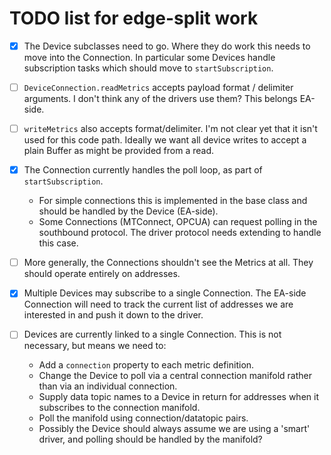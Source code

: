 # TODO list for edge-split work

- [x] The Device subclasses need to go. Where they do work this needs to
  move into the Connection. In particular some Devices handle
  subscription tasks which should move to `startSubscription`.

- [ ] `DeviceConnection.readMetrics` accepts payload format / delimiter
  arguments. I don't think any of the drivers use them? This belongs
  EA-side.

- [ ] `writeMetrics` also accepts format/delimiter. I'm not clear yet
  that it isn't used for this code path. Ideally we want all device
  writes to accept a plain Buffer as might be provided from a read.

- [x] The Connection currently handles the poll loop, as part of
  `startSubscription`. 
    * For simple connections this is implemented in the base class and
      should be handled by the Device (EA-side).
    * Some Connections (MTConnect, OPCUA) can request polling in the
      southbound protocol. The driver protocol needs extending to handle
      this case.

- [ ] More generally, the Connections shouldn't see the Metrics at all.
  They should operate entirely on addresses.

- [x] Multiple Devices may subscribe to a single Connection. The EA-side
  Connection will need to track the current list of addresses we are
  interested in and push it down to the driver.

- [ ] Devices are currently linked to a single Connection. This is not
  necessary, but means we need to:
    * Add a `connection` property to each metric definition.
    * Change the Device to poll via a central connection manifold rather
      than via an individual connection.
    * Supply data topic names to a Device in return for addresses when
      it subscribes to the connection manifold.
    * Poll the manifold using connection/datatopic pairs.
    * Possibly the Device should always assume we are using a 'smart'
      driver, and polling should be handled by the manifold?
